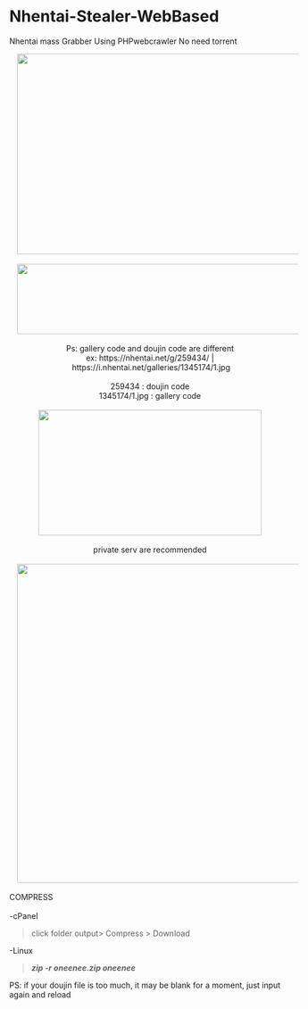 # Nhentai-Stealer-WebBased
Nhentai mass Grabber Using PHPwebcrawler
No need torrent
<div class="separator" style="clear: both; text-align: center;">
<a href="https://3.bp.blogspot.com/-mXbFQOjsMZ0/XEI_FcOIsrI/AAAAAAAABNQ/UE4pNbAxyT8BbHyG-_b1DOMvH00w6ppMwCLcBGAs/s1600/Screenshot_6.jpg" imageanchor="1" style="margin-left: 1em; margin-right: 1em;"><img border="0" data-original-height="900" data-original-width="1600" height="360" src="https://3.bp.blogspot.com/-mXbFQOjsMZ0/XEI_FcOIsrI/AAAAAAAABNQ/UE4pNbAxyT8BbHyG-_b1DOMvH00w6ppMwCLcBGAs/s640/Screenshot_6.jpg" width="640" /></a></div>
<div class="separator" style="clear: both; text-align: center;">
</div>
<div class="separator" style="clear: both; text-align: center;">
<br /></div>
<div class="separator" style="clear: both; text-align: center;">
<a href="https://2.bp.blogspot.com/-oPMhj6thvPc/XEI7o2OlHGI/AAAAAAAABMk/I_-yMuNQ0LoZ4P_BlGZA7HWqzVYyawQ-gCEwYBhgL/s1600/Screenshot_4.jpg" imageanchor="1" style="margin-left: 1em; margin-right: 1em;"><img border="0" data-original-height="234" data-original-width="1175" height="126" src="https://2.bp.blogspot.com/-oPMhj6thvPc/XEI7o2OlHGI/AAAAAAAABMk/I_-yMuNQ0LoZ4P_BlGZA7HWqzVYyawQ-gCEwYBhgL/s640/Screenshot_4.jpg" width="640" /></a></div>
<div class="separator" style="clear: both; text-align: center;">
<br /></div>
<div class="separator" style="clear: both; text-align: center;">
Ps: gallery code and doujin code are different</div>
<div class="separator" style="clear: both; text-align: center;">
ex:&nbsp;https://nhentai.net/g/259434/ |&nbsp;https://i.nhentai.net/galleries/1345174/1.jpg</div>
<div class="separator" style="clear: both; text-align: center;">
<br /></div>
<div class="separator" style="clear: both; text-align: center;">
259434 : doujin code</div>
<div class="separator" style="clear: both; text-align: center;">
1345174/1.jpg : gallery code</div>
<div class="separator" style="clear: both; text-align: center;">
<br /></div>
<div class="separator" style="clear: both; text-align: center;">
<a href="https://1.bp.blogspot.com/-yjcmIbRPpFI/XEI9aSZuWkI/AAAAAAAABMw/8QNQwzwU8NMyjSf3-BlKJOPbcsaPNEMywCLcBGAs/s1600/Screenshot_5.jpg" imageanchor="1" style="margin-left: 1em; margin-right: 1em;"><img border="0" data-original-height="900" data-original-width="1600" height="225" src="https://1.bp.blogspot.com/-yjcmIbRPpFI/XEI9aSZuWkI/AAAAAAAABMw/8QNQwzwU8NMyjSf3-BlKJOPbcsaPNEMywCLcBGAs/s400/Screenshot_5.jpg" width="400" /></a></div>
<div class="separator" style="clear: both; text-align: center;">
<br /></div>
<div class="separator" style="clear: both; text-align: center;">
private serv are recommended</div>
<div class="separator" style="clear: both; text-align: center;">
<br /></div>
<div class="separator" style="clear: both; text-align: center;">
<a href="https://4.bp.blogspot.com/-wGRT4Xsiozo/XEI-JnOcNrI/AAAAAAAABNE/_b83aH0e3cAriNe0YudnFlLfKGN4obfVwCLcBGAs/s1600/weeblogo.png" imageanchor="1" style="margin-left: 1em; margin-right: 1em;"><img border="0" data-original-height="999" data-original-width="1114" height="572" src="https://4.bp.blogspot.com/-wGRT4Xsiozo/XEI-JnOcNrI/AAAAAAAABNE/_b83aH0e3cAriNe0YudnFlLfKGN4obfVwCLcBGAs/s640/weeblogo.png" width="640" /></a></div>
<div class="separator" style="clear: both; text-align: center;">
<br /></div>
<div class="separator" style="clear: both; text-align: center;">
</div>
<div style="text-align: left;">
COMPRESS</div>
<div style="text-align: left;">
<br /></div>
<div style="text-align: left;">
-cPanel</div>
<blockquote class="tr_bq" style="text-align: left;">
click folder output&gt; Compress &gt; Download</blockquote>
<div style="text-align: left;">
-Linux</div>
<blockquote class="tr_bq" style="text-align: left;">
<i><b>zip -r oneenee.zip oneenee</b></i></blockquote>
PS: if your doujin file is too much, it may be blank for a moment, just input again and reload<br />
<div style="text-align: center;">
<br /></div>
